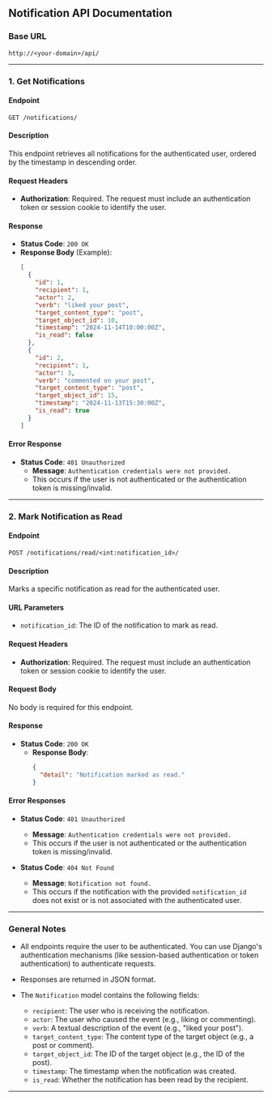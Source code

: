 ## **Notification API Documentation**

### **Base URL**
```
http://<your-domain>/api/
```

---

### **1. Get Notifications**

#### **Endpoint**
```
GET /notifications/
```

#### **Description**
This endpoint retrieves all notifications for the authenticated user, ordered by the timestamp in descending order.

#### **Request Headers**
- **Authorization**: Required. The request must include an authentication token or session cookie to identify the user.
  
#### **Response**

- **Status Code**: `200 OK`
- **Response Body** (Example):
  ```json
  [
    {
      "id": 1,
      "recipient": 1,
      "actor": 2,
      "verb": "liked your post",
      "target_content_type": "post",
      "target_object_id": 10,
      "timestamp": "2024-11-14T10:00:00Z",
      "is_read": false
    },
    {
      "id": 2,
      "recipient": 1,
      "actor": 3,
      "verb": "commented on your post",
      "target_content_type": "post",
      "target_object_id": 15,
      "timestamp": "2024-11-13T15:30:00Z",
      "is_read": true
    }
  ]
  ```

#### **Error Response**

- **Status Code**: `401 Unauthorized`  
  - **Message**: `Authentication credentials were not provided.`  
  - This occurs if the user is not authenticated or the authentication token is missing/invalid.
  
---

### **2. Mark Notification as Read**

#### **Endpoint**
```
POST /notifications/read/<int:notification_id>/
```

#### **Description**
Marks a specific notification as read for the authenticated user.

#### **URL Parameters**
- `notification_id`: The ID of the notification to mark as read.

#### **Request Headers**
- **Authorization**: Required. The request must include an authentication token or session cookie to identify the user.

#### **Request Body**
No body is required for this endpoint.

#### **Response**

- **Status Code**: `200 OK`
  - **Response Body**:
    ```json
    {
      "detail": "Notification marked as read."
    }
    ```

#### **Error Responses**

- **Status Code**: `401 Unauthorized`  
  - **Message**: `Authentication credentials were not provided.`  
  - This occurs if the user is not authenticated or the authentication token is missing/invalid.

- **Status Code**: `404 Not Found`
  - **Message**: `Notification not found.`  
  - This occurs if the notification with the provided `notification_id` does not exist or is not associated with the authenticated user.

---

### **General Notes**
- All endpoints require the user to be authenticated. You can use Django's authentication mechanisms (like session-based authentication or token authentication) to authenticate requests.
  
- Responses are returned in JSON format.

- The `Notification` model contains the following fields:
  - `recipient`: The user who is receiving the notification.
  - `actor`: The user who caused the event (e.g., liking or commenting).
  - `verb`: A textual description of the event (e.g., "liked your post").
  - `target_content_type`: The content type of the target object (e.g., a post or comment).
  - `target_object_id`: The ID of the target object (e.g., the ID of the post).
  - `timestamp`: The timestamp when the notification was created.
  - `is_read`: Whether the notification has been read by the recipient.

---
